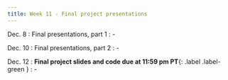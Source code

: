 ```yaml
---
title: Week 11 - Final project presentations
---
```


Dec. 8
: Final presentations, part 1
  : -

Dec. 10
: Final presentations, part 2
  : -

Dec. 12
: **Final project slides and code due at 11:59 pm PT**{: .label .label-green }
  : -
